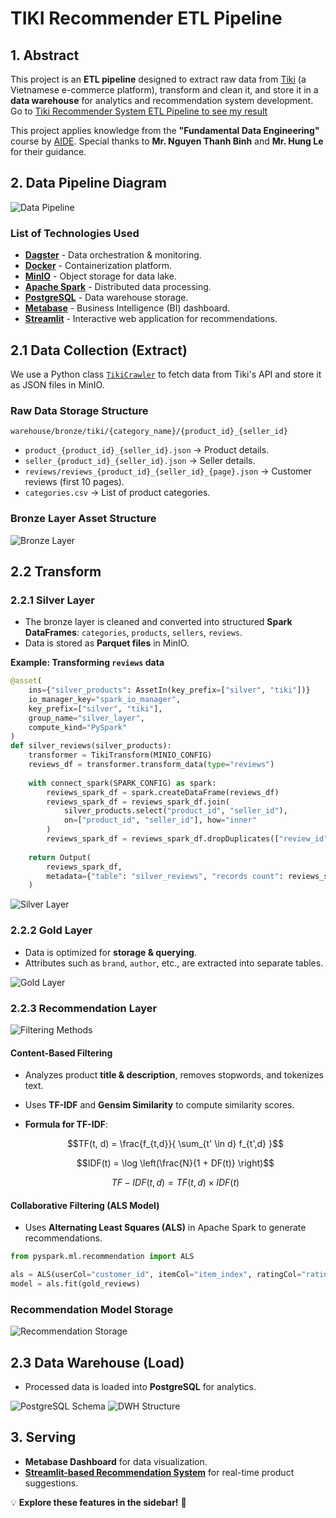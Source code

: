# TIKI Recommender ETL Pipeline

## 1. Abstract
This project is an **ETL pipeline** designed to extract raw data from [Tiki](https://tiki.vn/) (a Vietnamese e-commerce platform), transform and clean it, and store it in a **data warehouse** for analytics and recommendation system development.
Go to [Tiki Recommender System ETL Pipeline to see my result](https://tiki-recommender-etl-pipeline.streamlit.app/)

This project applies knowledge from the **"Fundamental Data Engineering"** course by [AIDE](https://aisia.vn/courses). Special thanks to **Mr. Nguyen Thanh Binh** and **Mr. Hung Le** for their guidance.

## 2. Data Pipeline Diagram

![Data Pipeline](assets/dataflow.png)

### List of Technologies Used
- **[Dagster](https://dagster.io/)** - Data orchestration & monitoring.
- **[Docker](https://www.docker.com/)** - Containerization platform.
- **[MinIO](https://min.io/)** - Object storage for data lake.
- **[Apache Spark](https://spark.apache.org/)** - Distributed data processing.
- **[PostgreSQL](https://www.postgresql.org/)** - Data warehouse storage.
- **[Metabase](https://www.metabase.com/)** - Business Intelligence (BI) dashboard.
- **[Streamlit](https://streamlit.io/)** - Interactive web application for recommendations.

## 2.1 Data Collection (Extract)

We use a Python class [`TikiCrawler`](https://github.com/nchn471/tiki-recommender-etl-pipeline/blob/main/etl_pipeline/etl_pipeline/resources/tiki_crawler.py) to fetch data from Tiki's API and store it as JSON files in MinIO.

### Raw Data Storage Structure
```
warehouse/bronze/tiki/{category_name}/{product_id}_{seller_id}
```
- `product_{product_id}_{seller_id}.json` → Product details.
- `seller_{product_id}_{seller_id}.json` → Seller details.
- `reviews/reviews_{product_id}_{seller_id}_{page}.json` → Customer reviews (first 10 pages).
- `categories.csv` → List of product categories.

### Bronze Layer Asset Structure
![Bronze Layer](assets/bronze_layer.png)

## 2.2 Transform
### 2.2.1 Silver Layer
- The bronze layer is cleaned and converted into structured **Spark DataFrames**: `categories`, `products`, `sellers`, `reviews`.
- Data is stored as **Parquet files** in MinIO.

**Example: Transforming `reviews` data**
```python
@asset(
    ins={"silver_products": AssetIn(key_prefix=["silver", "tiki"])}
    io_manager_key="spark_io_manager",
    key_prefix=["silver", "tiki"],
    group_name="silver_layer",
    compute_kind="PySpark"
)
def silver_reviews(silver_products):
    transformer = TikiTransform(MINIO_CONFIG)
    reviews_df = transformer.transform_data(type="reviews")
    
    with connect_spark(SPARK_CONFIG) as spark:
        reviews_spark_df = spark.createDataFrame(reviews_df)
        reviews_spark_df = reviews_spark_df.join(
            silver_products.select("product_id", "seller_id"),
            on=["product_id", "seller_id"], how="inner"
        )
        reviews_spark_df = reviews_spark_df.dropDuplicates(["review_id"])
    
    return Output(
        reviews_spark_df,
        metadata={"table": "silver_reviews", "records count": reviews_spark_df.count()},
    )
```
![Silver Layer](assets/silver_layer.png)

### 2.2.2 Gold Layer
- Data is optimized for **storage & querying**.
- Attributes such as `brand`, `author`, etc., are extracted into separate tables.

![Gold Layer](assets/gold_layer.png)

### 2.2.3 Recommendation Layer
![Filtering Methods](assets/filtering.png)

#### **Content-Based Filtering**
- Analyzes product **title & description**, removes stopwords, and tokenizes text.
- Uses **TF-IDF** and **Gensim Similarity** to compute similarity scores.
- **Formula for TF-IDF**:
  
  $$TF(t, d) = \frac{f_{t,d}}{ \sum_{t' \in d} f_{t',d} }$$
  
  $$IDF(t) = \log \left(\frac{N}{1 + DF(t)} \right)$$
  
  $$TF-IDF(t, d) = TF(t, d) \times IDF(t)$$

#### **Collaborative Filtering (ALS Model)**
- Uses **Alternating Least Squares (ALS)** in Apache Spark to generate recommendations.

```python
from pyspark.ml.recommendation import ALS

als = ALS(userCol="customer_id", itemCol="item_index", ratingCol="rating", coldStartStrategy="drop")
model = als.fit(gold_reviews)
```

### **Recommendation Model Storage**
![Recommendation Storage](assets/recommendation_minio.png)

## 2.3 Data Warehouse (Load)
- Processed data is loaded into **PostgreSQL** for analytics.

![PostgreSQL Schema](assets/schema.png)
![DWH Structure](assets/dwh_layer.png)

## 3. Serving
- **Metabase Dashboard** for data visualization.
- [**Streamlit-based Recommendation System**](https://tiki-recommender-etl-pipeline.streamlit.app) for real-time product suggestions.

💡 **Explore these features in the sidebar!** 🚀

